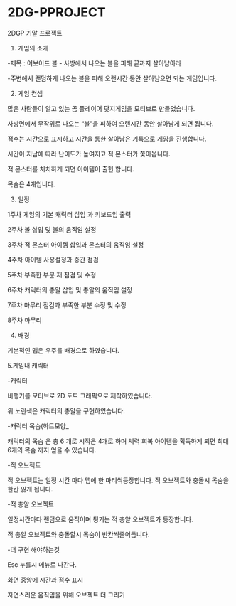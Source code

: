 # 2DG-PPROJECT
2DGP 기말 프로젝트

1. 게임의 소개

-제목 : 어보이드 볼 - 사방에서 나오는 볼을 피해 끝까지 살아남아라

-주변에서 랜덤하게 나오는 볼을 피해 오랜시간 동안 살아남으면 되는 게임입니다.

2. 게임 컨셉 

많은 사람들이 알고 있는 곰 플레이어 닷지게임을 모티브로 만들었습니다. 

사방면에서 무작위로 나오는 “볼”을  피하여 오랜시간 동안 살아남게 되면 됩니다.

점수는 시간으로 표시하고 시간을 통한 살아남은 기록으로 게임을 진행합니다.

시간이 지남에 따라 난이도가 높여지고 적 몬스터가 쫓아옵니다.

적 몬스터를 처치하게 되면 아이템이 출현 합니다. 

목숨은 4개입니다.


3. 일정 

1주차	게임의 기본 캐릭터 삽입 과 키보드입 출력

2주차	볼 삽입 및 볼의 움직임 설정

3주차	적 몬스터 아이템 삽입과 몬스터의 움직임 설정

4주차	아이템 사용설정과 중간 점검

5주차	부족한 부분 재 점검 및 수정

6주차	캐릭터의 총알 삽입 및 총알의 움직임 설정 

7주차	마무리 점검과 부족한 부분 수정 및 수정

8주차	마무리


4. 배경

기본적인 맵은 우주를 배경으로 하였습니다.

5.게임내 캐릭터

-캐릭터

비행기를 모티브로 2D 도트 그래픽으로 제작하였습니다.

위 노란색은 캐릭터의 총알을 구현하였습니다.  

-캐릭터 목숨(하트모양_


캐릭터의 목숨 은 총 6 개로 시작은 4개로 하며 
체력 회복 아이템을 획득하게 되면 최대 6개의 목숨 까지 얻을 수 있습니다.

-적 오브젝트

적 오브젝트는 일정 시간 마다 맵에 한 마리씩등장합니다. 
적 오브젝트와 충돌시 목숨을 한칸 잃게 됩니다.


-적 총알 오브젝트

일정시간마다 랜덤으로 움직이며 튕기는 적 총알 오브젝트가 등장합니다.

적 총알 오브젝트와 충돌할시 목숨이 반칸씩줄어듭니다.

-더 구현 해야하는것 

Esc 누를시 메뉴로 나간다.

화면 중앙에 시간과 점수 표시

자연스러운 움직임을 위해 오브젝트 더 그리기








